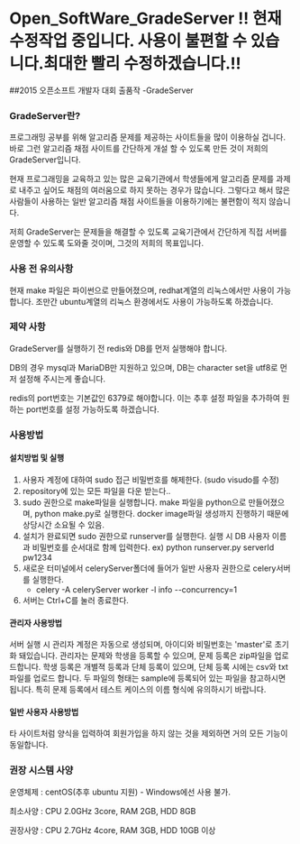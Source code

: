 # Open_SoftWare_GradeServer !! 현재 수정작업 중입니다. 사용이 불편할 수 있습니다.최대한 빨리 수정하겠습니다.!!
##2015 오픈소프트 개발자 대회 출품작 -GradeServer

### GradeServer란?
프로그래밍 공부를 위해 알고리즘 문제를 제공하는 사이트들을 많이 이용하실 겁니다. 바로 그런 알고리즘 채점 사이트를 간단하게 개설 할 수 있도록 만든 것이 저희의 GradeServer입니다.

현재 프로그래밍을 교육하고 있는 많은 교육기관에서 학생들에게 알고리즘 문제를 과제로 내주고 싶어도 채점의 여러움으로 하지 못하는 경우가 많습니다. 그렇다고 해서 많은 사람들이 사용하는 일반 알고리즘 채점 사이트들을 이용하기에는 불편함이 적지 않습니다.

저희 GradeServer는 문제들을 해결할 수 있도록 교육기관에서 간단하게 직접 서버를 운영할 수 있도록 도와줄 것이며, 그것의 저희의 목표입니다.


### 사용 전 유의사항
현재 make 파일은 파이썬으로 만들어졌으며, redhat계열의 리눅스에서만 사용이 가능합니다. 조만간 ubuntu계열의 리눅스 환경에서도 사용이 가능하도록 하겠습니다.


### 제약 사항
GradeServer를 실행하기 전 redis와 DB를 먼저 실행해야 합니다.

DB의 경우 mysql과 MariaDB만 지원하고 있으며, DB는 character set을 utf8로 먼저 설정해 주시는게 좋습니다.

redis의 port번호는 기본값인 6379로 해야합니다. 이는 추후 설정 파일을 추가하여 원하는 port번호를 설정 가능하도록 하겠습니다.


### 사용방법
#### 설치방법 및 실행
1. 사용자 계정에 대하여 sudo 접근 비밀번호를 해제한다.
   (sudo visudo를 수정)
2. repository에 있는 모든 파일을 다운 받는다..
3. sudo 권한으로 make파일을 실행합니다. make 파일을 python으로 만들어졌으며, python make.py로 실행한다.
   docker image파일 생성까지 진행하기 때문에 상당시간 소요될 수 있음.
4. 설치가 완료되면 sudo 권한으로 runserver를 실행한다. 실행 시 DB 사용자 이름과 비밀번호를 순서대로 함께 입력한다.
   ex) python runserver.py serverId pw1234
5. 새로운 터미널에서 celeryServer폴더에 들어가 일반 사용자 권한으로 celery서버를 실행한다.
   * celery -A celeryServer worker -l info --concurrency=1
6. 서버는 Ctrl+C를 눌러 종료한다.

#### 관리자 사용방법
서버 실행 시 관리자 계정은 자동으로 생성되며, 아이디와 비밀번호는 'master'로 초기화 돼있습니다.
관리자는 문제와 학생을 등록할 수 있으며, 문제 등록은 zip파일을 업로드합니다.
학생 등록은 개별젹 등록과 단체 등록이 있으며, 단체 등록 시에는 csv와 txt파일를 업로드 합니다.
두 파일의 형태는 sample에 등록되어 있는 파일을 참고하시면 됩니다.
특히 문제 등록에서 테스트 케이스의 이름 형식에 유의하시기 바랍니다.

#### 일반 사용자 사용방법
타 사이트처럼 양식을 입력하여 회원가입을 하지 않는 것을 제외하면 거의 모든 기능이 동일합니다.


### 권장 시스템 사양
운영체제 : centOS(추후 ubuntu 지원) - Windows에선 사용 불가.

최소사양 : CPU 2.0GHz 3core, RAM 2GB, HDD 8GB

권장사양 : CPU 2.7GHz 4core, RAM 3GB, HDD 10GB 이상
